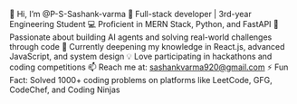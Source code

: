 👋 Hi, I’m @P-S-Sashank-varma
🚀 Full-stack developer | 3rd-year Engineering Student
💻 Proficient in MERN Stack, Python, and FastAPI
🤖 Passionate about building AI agents and solving real-world challenges through code
🌱 Currently deepening my knowledge in React.js, advanced JavaScript, and system design
💡 Love participating in hackathons and coding competitions
📫 Reach me at: sashankvarma920@gmail.com
⚡ Fun Fact: Solved 1000+ coding problems on platforms like LeetCode, GFG, CodeChef, and Coding Ninjas

